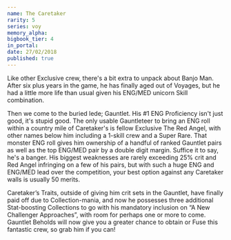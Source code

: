 ```yaml
---
name: The Caretaker
rarity: 5
series: voy
memory_alpha:
bigbook_tier: 4
in_portal:
date: 27/02/2018
published: true
---
```


Like other Exclusive crew, there's a bit extra to unpack about Banjo Man. After six plus years in the game, he has finally aged out of Voyages, but he had a little more life than usual given his ENG/MED unicorn Skill combination.

Then we come to the buried lede; Gauntlet. His #1 ENG Proficiency isn't just good, it's stupid good. The only usable Gauntleteer to bring an ENG roll within a country mile of Caretaker's is fellow Exclusive The Red Angel, with other names below him including a 1-skill crew and a Super Rare. That monster ENG roll gives him ownership of a handful of ranked Gauntlet pairs as well as the top ENG/MED pair by a double digit margin. Suffice it to say, he's a banger. His biggest weaknesses are rarely exceeding 25% crit and Red Angel infringing on a few of his pairs, but with such a huge ENG and ENG/MED lead over the competition, your best option against any Caretaker walls is usually 50 merits. 

Caretaker’s Traits, outside of giving him crit sets in the Gauntlet, have finally paid off due to Collection-mania, and now he possesses three additional Stat-boosting Collections to go with his mandatory inclusion on “A New Challenger Approaches”, with room for perhaps one or more to come. Gauntlet Beholds will now give you a greater chance to obtain or Fuse this fantastic crew, so grab him if you can!
